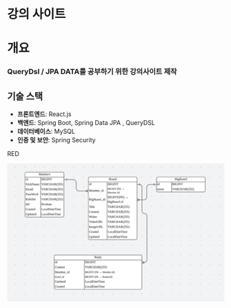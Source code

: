 ﻿# 강의 사이트

# 개요 
### QueryDsl / JPA DATA를 공부하기 위한 강의사이트 제작

## 기술 스택

- **프론트엔드**: React.js
- **백엔드**: Spring Boot, Spring Data JPA , QueryDSL
- **데이터베이스**: MySQL
- **인증 및 보안**: Spring Security

RED 

![ERD](https://github.com/mingyeol1/Iecture-B/blob/main/rootimages/ERD.png)



